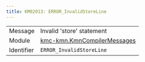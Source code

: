 ```yaml
---
title: KM02013: ERROR_InvalidStoreLine
---
```


|            |           |
|------------|---------- |
| Message    | Invalid 'store' statement |
| Module     | [kmc-kmn.KmnCompilerMessages](kmc-kmn.kmncompilermessages) |
| Identifier | `ERROR_InvalidStoreLine` |


